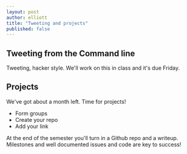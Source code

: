 ```yaml
---
layout: post
author: elliott
title: "Tweeting and projects"
published: false
---
```


## Tweeting from the Command line

Tweeting, hacker style.  We'll work on this in class and it's due Friday.

## Projects

We've got about a month left.  Time for projects!

* Form groups
* Create your repo
* Add your link

At the end of the semester you'll turn in a Github repo and a writeup.  Milestones and well documented issues and code are key to success!